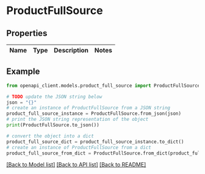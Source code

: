 # ProductFullSource


## Properties

Name | Type | Description | Notes
------------ | ------------- | ------------- | -------------

## Example

```python
from openapi_client.models.product_full_source import ProductFullSource

# TODO update the JSON string below
json = "{}"
# create an instance of ProductFullSource from a JSON string
product_full_source_instance = ProductFullSource.from_json(json)
# print the JSON string representation of the object
print(ProductFullSource.to_json())

# convert the object into a dict
product_full_source_dict = product_full_source_instance.to_dict()
# create an instance of ProductFullSource from a dict
product_full_source_from_dict = ProductFullSource.from_dict(product_full_source_dict)
```
[[Back to Model list]](../README.md#documentation-for-models) [[Back to API list]](../README.md#documentation-for-api-endpoints) [[Back to README]](../README.md)


